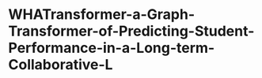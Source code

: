 # WHATransformer-a-Graph-Transformer-of-Predicting-Student-Performance-in-a-Long-term-Collaborative-L